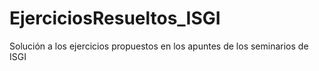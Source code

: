 # EjerciciosResueltos_ISGI
Solución a los ejercicios propuestos en los apuntes de los seminarios de ISGI
